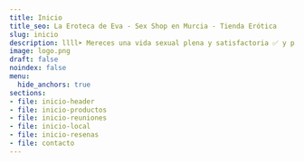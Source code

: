 ```yaml
---
title: Inicio
title_seo: La Eroteca de Eva - Sex Shop en Murcia - Tienda Erótica
slug: inicio
description: llll➤ Mereces una vida sexual plena y satisfactoria ✅ y para ello te ofrecemos una selección de los mejores artículos eróticos a los precios más atractivos.
image: logo.png
draft: false
noindex: false
menu:
  hide_anchors: true
sections:
- file: inicio-header
- file: inicio-productos
- file: inicio-reuniones
- file: inicio-local
- file: inicio-resenas
- file: contacto
---
```

